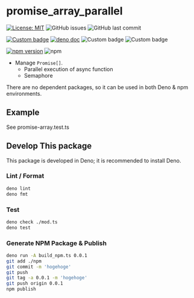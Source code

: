 # promise_array_parallel

[![License: MIT](https://img.shields.io/badge/License-MIT-yellow.svg)](https://opensource.org/licenses/MIT)
![GitHub issues](https://img.shields.io/github/issues/GunseiKPaseri/promise_array_parallel)
![GitHub last commit](https://img.shields.io/github/last-commit/GunseiKPaseri/promise_array_parallel)

[![Custom badge](https://img.shields.io/endpoint?url=https%3A%2F%2Fdeno-visualizer.danopia.net%2Fshields%2Flatest-version%2Fx%2Fpromise_array_parallel%2Fmod.ts)](https://doc.deno.land/https/deno.land/x/promise_array_parallel/mod.ts)
[![deno doc](https://doc.deno.land/badge.svg)](https://doc.deno.land/https://deno.land/x/promise_array_parallel/mod.ts)
![Custom badge](https://img.shields.io/endpoint?url=https%3A%2F%2Fdeno-visualizer.danopia.net%2Fshields%2Fdep-count%2Fx%2Fpromise_array_parallel%2Fmod.ts)
![Custom badge](https://img.shields.io/endpoint?url=https%3A%2F%2Fdeno-visualizer.danopia.net%2Fshields%2Fupdates%2Fx%2Fpromise_array_parallel%2Fmod.ts)

[![npm version](https://badge.fury.io/js/promise_array_parallel.svg)](https://badge.fury.io/js/promise_array_parallel)
![npm](https://img.shields.io/npm/dw/promise_array_parallel)

- Manage `Promise[]`.
  - Parallel execution of async function
  - Semaphore

There are no dependent packages, so it can be used in both Deno & npm environments.

## Example

See promise-array.test.ts

## Develop This package

This package is developed in Deno; it is recommended to install Deno.

### Lint / Format

```bash
deno lint
deno fmt
```

### Test

```bash
deno check ./mod.ts
deno test
```

### Generate NPM Package & Publish

```bash
deno run -A build_npm.ts 0.0.1
git add ./npm
git commit -m 'hogehoge'
git push
git tag -a 0.0.1 -m 'hogehoge'
git push origin 0.0.1
npm publish
```
